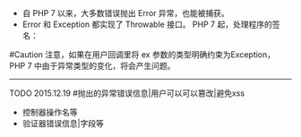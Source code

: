 
- 自 PHP 7 以来，大多数错误抛出 Error 异常，也能被捕获。 
- Error 和 Exception 都实现了 Throwable 接口。 PHP 7 起，处理程序的签名：

#Caution
注意，如果在用户回调里将 ex 参数的类型明确约束为Exception， PHP 7 中由于异常类型的变化，将会产生问题。

---

TODO 2015.12.19
#抛出的异常错误信息|用户可以可以篡改|避免xss

- 控制器操作名等
- 验证器错误信息|字段等

